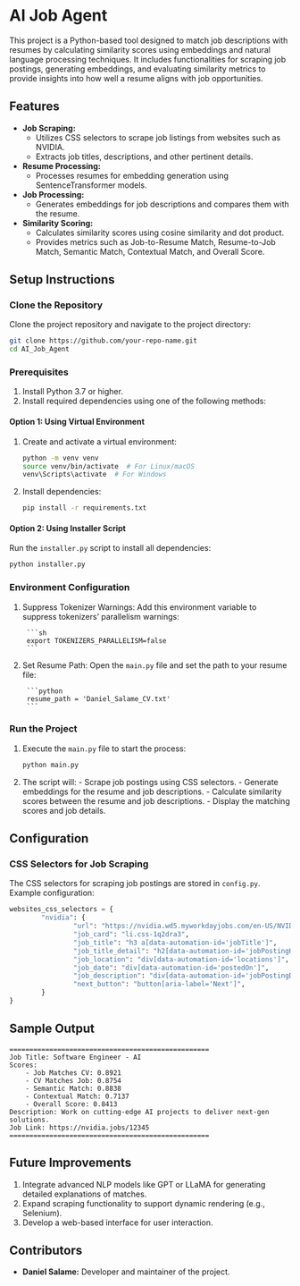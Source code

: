 # AI Job Agent

This project is a Python-based tool designed to match job descriptions with resumes by calculating similarity scores using embeddings and natural language processing techniques. It includes functionalities for scraping job postings, generating embeddings, and evaluating similarity metrics to provide insights into how well a resume aligns with job opportunities.

## Features

- **Job Scraping:**
	- Utilizes CSS selectors to scrape job listings from websites such as NVIDIA.
	- Extracts job titles, descriptions, and other pertinent details.
- **Resume Processing:**
	- Processes resumes for embedding generation using SentenceTransformer models.
- **Job Processing:**
	- Generates embeddings for job descriptions and compares them with the resume.
- **Similarity Scoring:**
	- Calculates similarity scores using cosine similarity and dot product.
	- Provides metrics such as Job-to-Resume Match, Resume-to-Job Match, Semantic Match, Contextual Match, and Overall Score.


## Setup Instructions

### Clone the Repository

Clone the project repository and navigate to the project directory:

```sh
git clone https://github.com/your-repo-name.git
cd AI_Job_Agent
```

### Prerequisites

1. Install Python 3.7 or higher.
2. Install required dependencies using one of the following methods:

#### Option 1: Using Virtual Environment

1. Create and activate a virtual environment:

	```sh
	python -m venv venv
	source venv/bin/activate  # For Linux/macOS
	venv\Scripts\activate  # For Windows
	```

2. Install dependencies:

	```sh
	pip install -r requirements.txt
	```

#### Option 2: Using Installer Script

Run the `installer.py` script to install all dependencies:

```sh
python installer.py
```

### Environment Configuration

1. Suppress Tokenizer Warnings:
		Add this environment variable to suppress tokenizers’ parallelism warnings:

		```sh
		export TOKENIZERS_PARALLELISM=false
		```

2. Set Resume Path:
		Open the `main.py` file and set the path to your resume file:

		```python
		resume_path = 'Daniel_Salame_CV.txt'
		```

### Run the Project

1. Execute the `main.py` file to start the process:

	```sh
	python main.py
	```

2. The script will:
		- Scrape job postings using CSS selectors.
		- Generate embeddings for the resume and job descriptions.
		- Calculate similarity scores between the resume and job descriptions.
		- Display the matching scores and job details.

## Configuration

### CSS Selectors for Job Scraping

The CSS selectors for scraping job postings are stored in `config.py`. Example configuration:

```python
websites_css_selectors = {
		"nvidia": {
				"url": "https://nvidia.wd5.myworkdayjobs.com/en-US/NVIDIAExternalCareerSite",
				"job_card": "li.css-1q2dra3",
				"job_title": "h3 a[data-automation-id='jobTitle']",
				"job_title_detail": "h2[data-automation-id='jobPostingHeader']",
				"job_location": "div[data-automation-id='locations']",
				"job_date": "div[data-automation-id='postedOn']",
				"job_description": "div[data-automation-id='jobPostingDescription']",
				"next_button": "button[aria-label='Next']",
		}
}
```


## Sample Output

```
==================================================
Job Title: Software Engineer - AI
Scores:
	- Job Matches CV: 0.8921
	- CV Matches Job: 0.8754
	- Semantic Match: 0.8838
	- Contextual Match: 0.7137
	- Overall Score: 0.8413
Description: Work on cutting-edge AI projects to deliver next-gen solutions.
Job Link: https://nvidia.jobs/12345
==================================================
```

## Future Improvements

1. Integrate advanced NLP models like GPT or LLaMA for generating detailed explanations of matches.
2. Expand scraping functionality to support dynamic rendering (e.g., Selenium).
3. Develop a web-based interface for user interaction.

## Contributors

- **Daniel Salame:** Developer and maintainer of the project.
